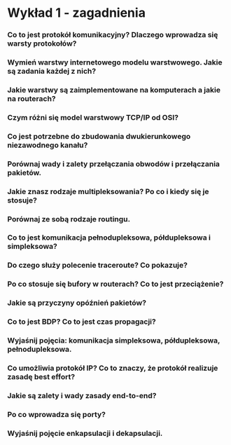 # Wykład 1 - zagadnienia

### Co to jest protokół komunikacyjny? Dlaczego wprowadza się warsty protokołów?

### Wymień warstwy internetowego modelu warstwowego. Jakie są zadania każdej z nich?

### Jakie warstwy są zaimplementowane na komputerach a jakie na routerach?

### Czym różni się model warstwowy TCP/IP od OSI?

### Co jest potrzebne do zbudowania dwukierunkowego niezawodnego kanału?

### Porównaj wady i zalety przełączania obwodów i przełączania pakietów.

### Jakie znasz rodzaje multipleksowania? Po co i kiedy się je stosuje?

### Porównaj ze sobą rodzaje routingu.

### Co to jest komunikacja pełnodupleksowa, półdupleksowa i simpleksowa?

### Do czego służy polecenie traceroute? Co pokazuje?

### Po co stosuje się bufory w routerach? Co to jest przeciążenie?

### Jakie są przyczyny opóźnień pakietów?

### Co to jest BDP? Co to jest czas propagacji?

### Wyjaśnij pojęcia: komunikacja simpleksowa, półdupleksowa, pełnodupleksowa.

### Co umożliwia protokół IP? Co to znaczy, że protokół realizuje zasadę best effort?

### Jakie są zalety i wady zasady end-to-end?

### Po co wprowadza się porty?

### Wyjaśnij pojęcie enkapsulacji i dekapsulacji.